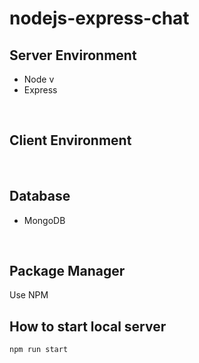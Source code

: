 # nodejs-express-chat

## Server Environment
- Node v
- Express

<br/>

## Client Environment

<br/>

## Database
- MongoDB

<br/>

## Package Manager
Use NPM 
<br/>

## How to start local server
```
npm run start
```

